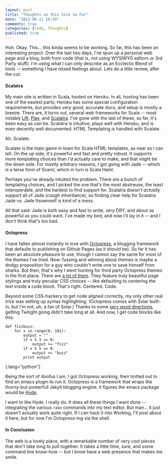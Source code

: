```yaml
---
layout: post
title: "Thoughts on this Site So Far"
date: "2013-08-11 16:58"
comments: true
categories: [Code, Thoughts]
published: true
---
```


Huh. Okay. This... this kinda seems to be working. So far, this has been an interesting project. Over the last two days, I've spun up a personal web page and a blog, both from code (that is, not using WYSIWYG editors or 3rd Party stuff). I'm using what I can only describe as an Ecclectic Blend of tools -- something I have mixed feelings about. Lets do a little review, after the cut:

<!--more-->

#### Scalatra

My main site is written in Scala, hosted on Heroku. In all, hosting has been one of the easiest parts; Heroku has some special configuration requirements, but  provides very good, accurate docs, and setup is mostly a breeze. There are, it turns out, several web frameworks for Scala -- most notably [Lift](http://liftweb.net/), [Play](http://www.playframework.com/), and [Scalatra](www.scalatra.org). I've gone with the last of these; so far, it's been easy as can be. Scalatra is intuitive, plays well with Heroku, and is even decently well documented. HTML Templating is handled with Scalate.

Ah. Scalate.

Scalate is the main game in town for Scala HTML templates, as near as I can tell. On the up side, it's powerful and fast and pretty robust. It supports more templating choices than I'd actually care to make, and that might be the down side. For mostly arbitrary reasons, I got going with Jade -- which is a terse form of Scaml, which in turn is Scala Haml. 

Perhaps you've already intuited the problem. There are a bunch of templating choices, and I picked the one that's the most abstreuse, the least interoperable, and the hardest to find support for. Scalatra doesn't _actually_ support all of Jade (*cough* inheritance), so finding clear help for Scalatra Jade vs. Jade Itsownself is kind of a mess. 

All that said: Jade is both easy and fast to write, *very* DRY, and about as powerful as you could want. I've made my bed, and now I'll lay in it -- and I don't think that's too bad.

#### Octopress

I have fallen almost instantly in love with [Octopress](http://octopress.org/), a blogging framework that defaults to publishing on Github Pages (as it should be). So far it has been an absolute pleasure to use, though I cannot say the same for most of the themes I've tried. Now: fussing and whining about themes is maybe a dodgy proposition for a guy who couldn't write one to save himself from sharks. But then, that's why I went hunting for third party Octopress themes in the first place. There are [a lot of them](https://github.com/imathis/octopress/wiki/3rd-Party-Octopress-Themes). They feature truly beautiful page stylings and truly peculiar CSS choices -- like defaulting to centering the text inside a code block. That's right. Centered. Code. 

Beyond some CSS-hackery to get code aligned correctly, my only other real trick was setting up syntax highlighting. (Octopress comes with Solar built-in, but I'm not, uh, a fan of Solar.) Thanks to some [very good directions](http://blog.alestanis.com/2013/02/04/octopress-and-the-twilight-color-scheme/), getting Twilight going didn't take long at all. And now, I get code blocks like this:

	def fizzbuzz:
		for x in range(0, 101):
			output = ""
			if x % 3 == 0:
				output += "fizz"
			if x % 5 == 0:
				output += "buzz"
			print output
{:lang="python"}

Being the sort of doofus I am, I got Octopress working, then trotted out to find an emacs plugin to run it. Octopress is a framework that wraps the thorny-but-powerfull Jekyll blogging engine; it figures the emacs package would be [Hyde](https://github.com/nibrahim/Hyde). 

I want to like Hyde. I really do. It does all these things I want done -- integrating the various `rake` commands into my text editor. But man... it just doesn't actually work quite right. If I can hack it into Working, I'll post about it here, but for now I'm Octopress-ing via the shell.

#### In Conclusion

The web is a lovely place, with a remarkable number of very cool pieces that don't take long to pull together. It takes a little time, sure, and some command line know-how -- but I know have a web presence that makes me smile. 
